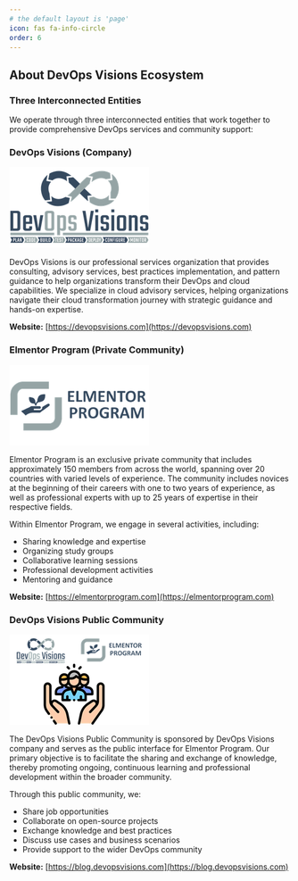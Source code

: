 ```yaml
---
# the default layout is 'page'
icon: fas fa-info-circle
order: 6
---
```


## About DevOps Visions Ecosystem
### Three Interconnected Entities
We operate through three interconnected entities that work together to provide comprehensive DevOps services and community support:

### DevOps Visions (Company)
![](/assets/img/mics/devops-visions-250-145-transparent.png)

DevOps Visions is our professional services organization that provides consulting, advisory services, best practices implementation, and pattern guidance to help organizations transform their DevOps and cloud capabilities. We specialize in cloud advisory services, helping organizations navigate their cloud transformation journey with strategic guidance and hands-on expertise.

**Website:** [https://devopsvisions.com](https://devopsvisions.com)

### Elmentor Program (Private Community)
![](/assets/img/mics/elmentor-program-250-144-transparent.png)

Elmentor Program is an exclusive private community that includes approximately 150 members from across the world, spanning over 20 countries with varied levels of experience. The community includes novices at the beginning of their careers with one to two years of experience, as well as professional experts with up to 25 years of expertise in their respective fields.

Within Elmentor Program, we engage in several activities, including:
- Sharing knowledge and expertise
- Organizing study groups
- Collaborative learning sessions
- Professional development activities
- Mentoring and guidance

**Website:** [https://elmentorprogram.com](https://elmentorprogram.com)

### DevOps Visions Public Community
![](/assets/img/mics/devops-visions-community-250-162-transparent.png)

The DevOps Visions Public Community is sponsored by DevOps Visions company and serves as the public interface for Elmentor Program. Our primary objective is to facilitate the sharing and exchange of knowledge, thereby promoting ongoing, continuous learning and professional development within the broader community.

Through this public community, we:
- Share job opportunities
- Collaborate on open-source projects
- Exchange knowledge and best practices
- Discuss use cases and business scenarios
- Provide support to the wider DevOps community

**Website:** [https://blog.devopsvisions.com](https://blog.devopsvisions.com)
